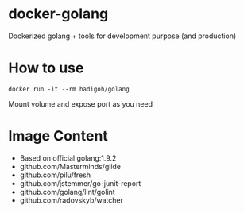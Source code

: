 # docker-golang
Dockerized golang + tools for development purpose (and production)

# How to use

```
docker run -it --rm hadigoh/golang
```

Mount volume and expose port as you need

# Image Content

* Based on official golang:1.9.2
* github.com/Masterminds/glide
* github.com/pilu/fresh
* github.com/jstemmer/go-junit-report
* github.com/golang/lint/golint
* github.com/radovskyb/watcher